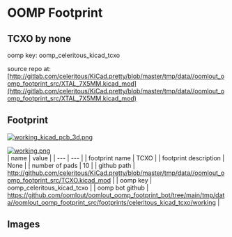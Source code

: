 # OOMP Footprint  
## TCXO  by none  
  
oomp key: oomp_celeritous_kicad_tcxo  
  
source repo at: [http://gitlab.com/celeritous/KiCad.pretty/blob/master/tmp/data//oomlout_oomp_footprint_src/XTAL_7X5MM.kicad_mod](http://gitlab.com/celeritous/KiCad.pretty/blob/master/tmp/data//oomlout_oomp_footprint_src/XTAL_7X5MM.kicad_mod)  
## Footprint  
  
[![working_kicad_pcb_3d.png](working_kicad_pcb_3d_600.png)](working_kicad_pcb_3d.png)  
  
[![working.png](working_600.png)](working.png)  
| name | value | 
| --- | --- | 
| footprint name | TCXO | 
| footprint description | None | 
| number of pads | 10 | 
| github path | http://github.com/celeritous/KiCad.pretty/blob/master/tmp/data//oomlout_oomp_footprint_src/TCXO.kicad_mod | 
| oomp key | oomp_celeritous_kicad_tcxo | 
| oomp bot github | https://github.com/oomlout/oomlout_oomp_footprint_bot/tree/main/tmp/data//oomlout_oomp_footprint_src/footprints/celeritous_kicad_tcxo/working | 
## Images  

